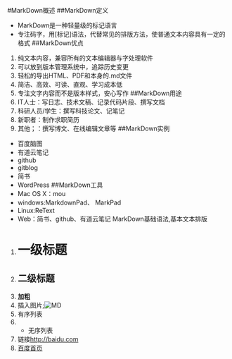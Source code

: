 #MarkDown概述
##MarkDown定义
- MarkDown是一种轻量级的标记语言
- 专注码字，用[标记]语法，代替常见的排版方法，使普通文本内容具有一定的格式
##MarkDown优点
1. 纯文本内容，兼容所有的文本编辑器与字处理软件
2. 可以放到版本管理系统中，追踪历史变更
3. 轻松的导出HTML、PDF和本身的.md文件
4. 简洁、高效、可读、直观、学习成本低
5. 专注文字内容而不是版本样式，安心写作
##MarkDown用途
1. IT人士：写日志、技术文稿、记录代码片段、撰写文档
2. 科研人员/学生：撰写科技论文、记笔记
3. 新职者：制作求职简历
4. 其他；：撰写博文、在线编辑文章等
##MarkDown实例
- 百度脑图
- 有道云笔记
- github
- gitblog
- 简书
- WordPress
##MarkDown工具
- Mac OS X：mou
- windows:MarkdownPad、	MarkPad
- Linux:ReText
- Web：简书、github、有道云笔记
MarkDown基础语法,基本文本排版
1. # 一级标题  
2. ## 二级标题  
3. **加粗**  
4. 插入图片;![MD]()
5. 有序列表
6. - 无序列表
7. 链接<http://baidu.com>
8. [百度首页](http://baidu.com)
